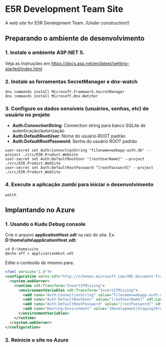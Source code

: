 E5R Development Team Site
=========================

A web site for E5R Development Team. _(Under construction!)_

## Preparando o ambiente de desenvolvimento

### 1. Instale o ambiente ASP.NET 5.

Veja as instruções em https://docs.asp.net/en/latest/getting-started/index.html

### 2. Instale as ferramentas **SecretManager** e **dnx-watch**

```
dnu commands install Microsoft.Framework.SecretManager
dnu commands install Microsoft.Dnx.Watcher
```

### 3. Configure os dados sensíveis (usuários, senhas, etc) de usuário no projeto

* __Auth:ConnectionString__: Connection string para banco SQLite de autenticação/autorização
* __Auth:DefaultRootUser__: Nome do usuário ROOT padrão
* __Auth:DefaultRootPassword__: Senha do usuário ROOT padrão

```
user-secret set Auth:ConnectionString "filename=webapp-auth.db" --project ./src/E5R.Product.WebSite
user-secret set Auth:DefaultRootUser "[rootUserName]" --project ./src/E5R.Product.WebSite
user-secret set Auth:DefaultRootPassword "[rootPassword]" --project ./src/E5R.Product.WebSite
```

### 4. Execute a aplicação _zumbi_ para iniciar o desenvolvimento

```
watch
```

## Implantando no Azure

### 1. Usando o Kudu Debug console

Crie o arquivo **applicationHost.xdt** na raiz do site. Ex: **D:\home\site\applicationHost.xdt**:

```
cd D:\home\site
@echo off > applicationHost.xdt
```

Edite o conteúdo do mesmo para:

```xml
<?xml version="1.0"?> 
<configuration xmlns:xdt="http://schemas.microsoft.com/XML-Document-Transform"> 
  <system.webServer> 
    <runtime xdt:Transform="InsertIfMissing">
      <environmentVariables xdt:Transform="InsertIfMissing">
        <add name="Auth:ConnectionString" value="filename=webapp-auth.db" xdt:Locator="Match(name)" xdt:Transform="InsertIfMissing" />
        <add name="Auth:DefaultRootUser" value="[rootUserName]" xdt:Locator="Match(name)" xdt:Transform="InsertIfMissing" />
        <add name="Auth:DefaultRootPassword" value="[rootPassword]" xdt:Locator="Match(name)" xdt:Transform="InsertIfMissing" />
        <add name="Hosting:Environment" value="[Development|Staging|Production]" xdt:Locator="Match(name)" xdt:Transform="InsertIfMissing" />
      </environmentVariables>
    </runtime> 
  </system.webServer> 
</configuration> 
```

### 2. Reinicie o site no Azure